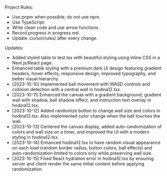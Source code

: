 Project Rules:
- Use pnpm when possible; do not use npm.
- Use TypeScript.
- Write clean code and use arrow functions.
- Record progress in progress.md.
- Update .cursor/rules/ after every change.

Updates:
- Added styled table to test.tsx with beautiful styling using inline CSS in a Next.js/React page.
- Enhanced table styling with a premium dark UI design featuring gradient headers, hover effects, responsive design, improved typography, and better visual hierarchy.
- [2023-10-10] Implemented ball movement with WASD controls and collision detection with a central wall in hodina12.tsx.
- [2023-10-11] Enhanced the canvas with a gradient background, gradient wall with shadow, ball shadow effect, and instruction text overlay in hodina12.tsx.
- [2023-10-12] Added randomize button to change wall size and colors in hodina12.tsx. Also implemented color change when the ball touches the wall.
- [2023-10-13] Centered the canvas display, added auto-randomization of colors and wall size on a timer, and improved the UI with a modern styling in hodina12.tsx.
- [2023-10-14] Enhanced hodina12.tsx to have random visual appearance on each load (random border radius, button colors, ball effects) and auto-randomization limited to colors only while preserving wall size.
- [2023-10-15] Fixed React hydration error in hodina12.tsx by ensuring server and client render the same initial content before applying randomization. 